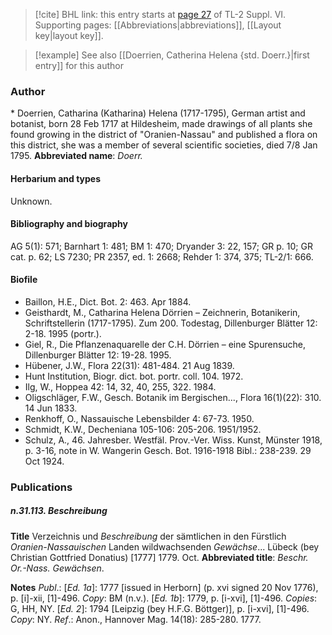 > [!cite] BHL link: this entry starts at [page 27](https://www.biodiversitylibrary.org/page/33260015) of TL-2 Suppl. VI.
> Supporting pages: [[Abbreviations|abbreviations]], [[Layout key|layout key]].

> [!example] See also [[Doerrien, Catherina Helena {std. Doerr.}|first entry]] for this author

### Author

\* Doerrien, Catharina (Katharina) Helena (1717-1795), German artist and botanist, born 28 Feb 1717 at Hildesheim, made drawings of all plants she found growing in the district of "Oranien-Nassau" and published a flora on this district, she was a member of several scientific societies, died 7/8 Jan 1795. 
**Abbreviated name**: *Doerr.*

#### Herbarium and types

Unknown.

#### Bibliography and biography

AG 5(1): 571; Barnhart 1: 481; BM 1: 470; Dryander 3: 22, 157; GR p. 10; GR cat. p. 62; LS 7230; PR 2357, ed. 1: 2668; Rehder 1: 374, 375; TL-2/1: 666.

#### Biofile

- Baillon, H.E., Dict. Bot. 2: 463. Apr 1884.
- Geisthardt, M., Catharina Helena Dörrien – Zeichnerin, Botanikerin, Schriftstellerin (1717-1795). Zum 200. Todestag, Dillenburger Blätter 12: 2-18. 1995 (portr.).
- Giel, R., Die Pflanzenaquarelle der C.H. Dörrien – eine Spurensuche, Dillenburger Blätter 12: 19-28. 1995.
- Hübener, J.W., Flora 22(31): 481-484. 21 Aug 1839.
- Hunt Institution, Biogr. dict. bot. portr. coll. 104. 1972.
- Ilg, W., Hoppea 42: 14, 32, 40, 255, 322. 1984.
- Oligschläger, F.W., Gesch. Botanik im Bergischen..., Flora 16(1)(22): 310. 14 Jun 1833.
- Renkhoff, O., Nassauische Lebensbilder 4: 67-73. 1950.
- Schmidt, K.W., Decheniana 105-106: 205-206. 1951/1952.
- Schulz, A., 46. Jahresber. Westfäl. Prov.-Ver. Wiss. Kunst, Münster 1918, p. 3-16, note in W. Wangerin Gesch. Bot. 1916-1918 Bibl.: 238-239. 29 Oct 1924.

### Publications

##### n.31.113. Beschreibung

**Title**
Verzeichnis und *Beschreibung* der sämtlichen in den Fürstlich *Oranien-Nassauischen* Landen wildwachsenden *Gewächse*... Lübeck (bey Christian Gottfried Donatius) \[1777\] 1779. Oct.
**Abbreviated title**: *Beschr. Or.-Nass. Gewächsen*.

**Notes**
*Publ*.: \[*Ed. 1a*\]: 1777 \[issued in Herborn\] (p. xvi signed 20 Nov 1776), p. \[i\]-xii, \[1\]-496.
*Copy*: BM (n.v.).
\[*Ed. 1b*\]: 1779, p. \[i-xvi\], \[1\]-496. *Copies*: G, HH, NY.
\[*Ed. 2*\]: 1794 \[Leipzig (bey H.F.G. Böttger)\], p. \[i-xvi\], \[1\]-496. *Copy*: NY.
*Ref*.: Anon., Hannover Mag. 14(18): 285-280. 1777.

